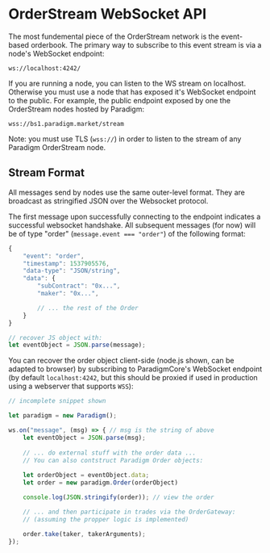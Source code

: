 # OrderStream WebSocket API
The most fundemental piece of the OrderStream network is the event-based orderbook. The primary way to subscribe to this event stream is via a node's WebSocket endpoint:
```
ws://localhost:4242/
```
If you are running a node, you can listen to the WS stream on localhost. Otherwise you must use a node that has exposed it's WebSocket endpoint to the public. For example, the public endpoint exposed by one the OrderStream nodes hosted by Paradigm:
```
wss://bs1.paradigm.market/stream
```
Note: you must use TLS (`wss://`) in order to listen to the stream of any Paradigm OrderStream node.

## Stream Format
All messages send by nodes use the same outer-level format. They are broadcast as stringified JSON over the Websocket protocol.

The first message upon successfully connecting to the endpoint indicates a successful websocket handshake. All subsequent messages (for now) will be of type "order" (`message.event === "order"`) of the following format:

```js
{
    "event": "order",
    "timestamp": 1537905576,
    "data-type": "JSON/string",
    "data": {
        "subContract": "0x...",
        "maker": "0x...",

        // ... the rest of the Order
    }    
}

// recover JS object with:
let eventObject = JSON.parse(message);
```
You can recover the order object client-side (node.js shown, can be adapted to browser) by subscribing to ParadigmCore's WebSocket endpoint (by default `localhost:4242`, but this should be proxied if used in production using a webserver that supports `WSS`):

```js
// incomplete snippet shown

let paradigm = new Paradigm();

ws.on("message", (msg) => { // msg is the string of above
    let eventObject = JSON.parse(msg);
    
    // ... do external stuff with the order data ...
    // You can also contstruct Paradigm Order objects:
    
    let orderObject = eventObject.data;
    let order = new paradigm.Order(orderObject)

    console.log(JSON.stringify(order)); // view the order

    // ... and then participate in trades via the OrderGateway:
    // (assuming the propper logic is implemented)

    order.take(taker, takerArguments);
});
